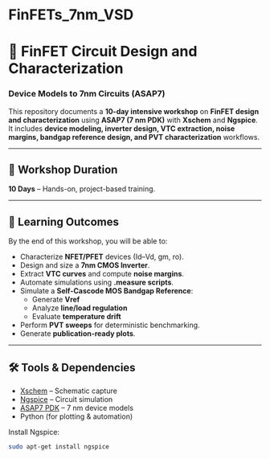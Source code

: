 # FinFETs_7nm_VSD
# 🔬 FinFET Circuit Design and Characterization  
### Device Models to 7nm Circuits (ASAP7)

This repository documents a **10-day intensive workshop** on **FinFET design and characterization** using **ASAP7 (7 nm PDK)** with **Xschem** and **Ngspice**.  
It includes **device modeling, inverter design, VTC extraction, noise margins, bandgap reference design, and PVT characterization** workflows.  

---

## 📅 Workshop Duration
**10 Days** – Hands-on, project-based training.  

---

## 📘 Learning Outcomes
By the end of this workshop, you will be able to:  
- Characterize **NFET/PFET** devices (Id–Vd, gm, ro).  
- Design and size a **7nm CMOS Inverter**.  
- Extract **VTC curves** and compute **noise margins**.  
- Automate simulations using **.measure scripts**.  
- Simulate a **Self-Cascode MOS Bandgap Reference**:
  - Generate **Vref**  
  - Analyze **line/load regulation**  
  - Evaluate **temperature drift**  
- Perform **PVT sweeps** for deterministic benchmarking.  
- Generate **publication-ready plots**.  

---

## 🛠️ Tools & Dependencies
- [Xschem](https://xschem.sourceforge.io/stefan/index.html) – Schematic capture  
- [Ngspice](http://ngspice.sourceforge.net/) – Circuit simulation  
- [ASAP7 PDK](https://github.com/The-OpenROAD-Project/asap7) – 7 nm device models  
- Python (for plotting & automation)  

Install Ngspice:  
```bash
sudo apt-get install ngspice
